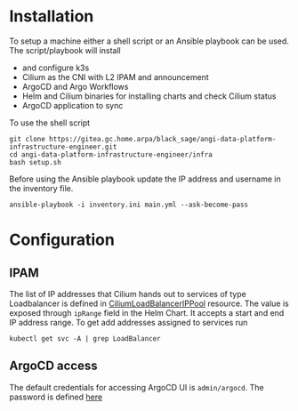 # Installation
To setup a machine either a shell script or an Ansible playbook can be used. The script/playbook will install
- and configure k3s
- Cilium as the CNI with L2 IPAM and announcement
- ArgoCD and Argo Workflows
- Helm and Cilium binaries for installing charts and check Cilium status
- ArgoCD application to sync 

To use the shell script

```shell
git clone https://gitea.gc.home.arpa/black_sage/angi-data-platform-infrastructure-engineer.git
cd angi-data-platform-infrastructure-engineer/infra
bash setup.sh
```

Before using the Ansible playbook update the IP address and username in the inventory file.
```shell
ansible-playbook -i inventory.ini main.yml --ask-become-pass
```

# Configuration
## IPAM
The list of IP addresses that Cilium hands out to services of type Loadbalancer is defined in [CiliumLoadBalancerIPPool](../charts/cilium/templates/ciliumLoadBalancerIPPool.yaml) resource. The value is exposed through `ipRange` field in the Helm Chart. It accepts a start and end IP address range. To get add addresses assigned to services run
```shell
kubectl get svc -A | grep LoadBalancer
```

## ArgoCD access 
The default credentials for accessing ArgoCD UI is `admin/argocd`. The password is defined [here](../charts/argo-cd/dev-angi-01.yaml)